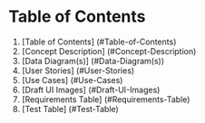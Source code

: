 # Table of Contents

1. [Table of Contents] (#Table-of-Contents)
2. [Concept Description] (#Concept-Description)
3. [Data Diagram(s)] (#Data-Diagram(s))
4. [User Stories] (#User-Stories)
5. [Use Cases] (#Use-Cases)
6. [Draft UI Images] (#Draft-UI-Images)
7. [Requirements Table] (#Requirements-Table)
8. [Test Table] (#Test-Table)
